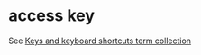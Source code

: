 # access key

See [Keys and keyboard shortcuts term collection](../term-collections/keys-keyboard-shortcuts.md)
